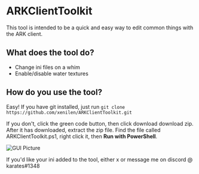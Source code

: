 # ARKClientToolkit
This tool is intended to be a quick and easy way to edit common things with the ARK client.

## What does the tool do?
- Change ini files on a whim
- Enable/disable water textures

## How do you use the tool?
Easy!  If you have git installed, just run `git clone https://github.com/xenilen/ARKClientToolkit.git`

If you don't, click the green code button, then click download download zip.  After it has downloaded, extract the zip file. Find the file called ARKClientToolkit.ps1, right click it, then **Run with PowerShell**.

![GUI Picture](https://i.imgur.com/mtGjYFA.png)


If you'd like your ini added to the tool, either x or message me on discord @ karates#1348
